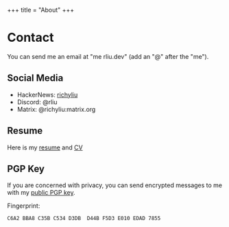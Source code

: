 +++
title = "About"
+++

# Contact

You can send me an email at "me rliu.dev" (add an "@" after the "me").

## Social Media

- HackerNews: [richyliu](https://news.ycombinator.com/user?id=richyliu)
- Discord: @rliu
- Matrix: @richyliu:matrix.org

## Resume

Here is my [resume](/Resume_2023.pdf) and [CV](/CV.pdf)

## PGP Key

If you are concerned with privacy, you can send encrypted messages to me with my
[public PGP key](/public.gpg).

Fingerprint:
```
C6A2 BBA8 C35B C534 D3DB  D44B F5D3 E010 EDAD 7855
```
